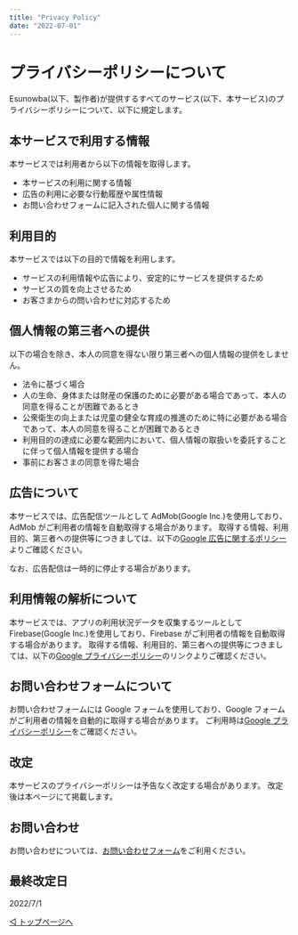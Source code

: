 ```yaml
---
title: "Privacy Policy"
date: "2022-07-01"
---
```


# プライバシーポリシーについて

Esunowba(以下、製作者)が提供するすべてのサービス(以下、本サービス)のプライバシーポリシーについて、以下に規定します。

## 本サービスで利用する情報

本サービスでは利用者から以下の情報を取得します。

- 本サービスの利用に関する情報
- 広告の利用に必要な行動履歴や属性情報
- お問い合わせフォームに記入された個人に関する情報

## 利用目的

本サービスでは以下の目的で情報を利用します。

- サービスの利用情報や広告により、安定的にサービスを提供するため
- サービスの質を向上させるため
- お客さまからの問い合わせに対応するため

## 個人情報の第三者への提供

以下の場合を除き、本人の同意を得ない限り第三者への個人情報の提供をしません。

- 法令に基づく場合
- 人の生命、身体または財産の保護のために必要がある場合であって、本人の同意を得ることが困難であるとき
- 公衆衛生の向上または児童の健全な育成の推進のために特に必要がある場合であって、本人の同意を得ることが困難であるとき
- 利用目的の達成に必要な範囲内において、個人情報の取扱いを委託することに伴って個人情報を提供する場合
- 事前にお客さまの同意を得た場合

## 広告について

本サービスでは、広告配信ツールとして AdMob(Google Inc.)を使用しており、AdMob がご利用者の情報を自動取得する場合があります。
取得する情報、利用目的、第三者への提供等につきましては、以下の[Google 広告に関するポリシー](https://policies.google.com/technologies/ads?hl=ja)よりご確認ください。

なお、広告配信は一時的に停止する場合があります。

## 利用情報の解析について

本サービスでは、アプリの利用状況データを収集するツールとして Firebase(Google Inc.)を使用しており、Firebase がご利用者の情報を自動取得する場合があります。
取得する情報、利用目的、第三者への提供等につきましては、以下の[Google プライバシーポリシー](https://policies.google.com/privacy?hl=ja)のリンクよりご確認ください。

## お問い合わせフォームについて

お問い合わせフォームには Google フォームを使用しており、Google フォームがご利用者の情報を自動的に取得する場合があります。
ご利用時は[Google プライバシーポリシー](https://policies.google.com/privacy?hl=ja)をご確認ください。

## 改定

本サービスのプライバシーポリシーは予告なく改定する場合があります。
改定後は本ページにて掲載します。

## お問い合わせ

お問い合わせについては、[お問い合わせフォーム](https://forms.gle/6G7RaQP7uG7ufKSP8)をご利用ください。

## 最終改定日

2022/7/1

[◁ トップページへ](./home.md)
